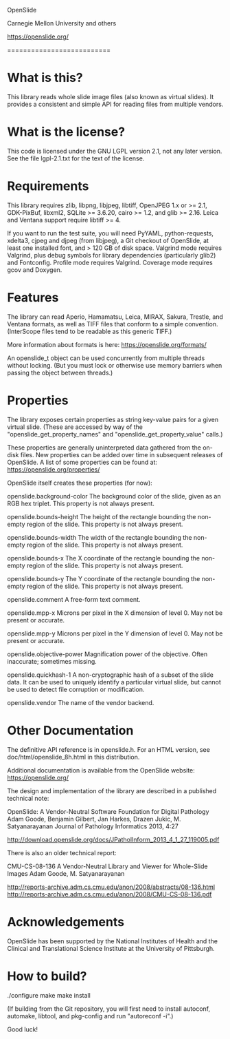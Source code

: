 OpenSlide

Carnegie Mellon University and others

https://openslide.org/


==========================


What is this?
=============

This library reads whole slide image files (also known as virtual slides).
It provides a consistent and simple API for reading files from multiple
vendors.


What is the license?
====================

This code is licensed under the GNU LGPL version 2.1, not any later version.
See the file lgpl-2.1.txt for the text of the license.


Requirements
============

This library requires zlib, libpng, libjpeg, libtiff, OpenJPEG 1.x or >= 2.1,
GDK-PixBuf, libxml2, SQLite >= 3.6.20, cairo >= 1.2, and glib >= 2.16.
Leica and Ventana support require libtiff >= 4.

If you want to run the test suite, you will need PyYAML, python-requests,
xdelta3, cjpeg and djpeg (from libjpeg), a Git checkout of OpenSlide,
at least one installed font, and > 120 GB of disk space.  Valgrind mode
requires Valgrind, plus debug symbols for library dependencies (particularly
glib2) and Fontconfig.  Profile mode requires Valgrind.  Coverage mode
requires gcov and Doxygen.


Features
========

The library can read Aperio, Hamamatsu, Leica, MIRAX, Sakura, Trestle,
and Ventana formats, as well as TIFF files that conform to a simple
convention. (InterScope files tend to be readable as this generic TIFF.)

More information about formats is here:
https://openslide.org/formats/

An openslide_t object can be used concurrently from multiple threads
without locking. (But you must lock or otherwise use memory barriers
when passing the object between threads.)


Properties
==========

The library exposes certain properties as string key-value pairs for
a given virtual slide. (These are accessed by way of the
"openslide_get_property_names" and "openslide_get_property_value" calls.)

These properties are generally uninterpreted data gathered from the
on-disk files. New properties can be added over time in subsequent releases
of OpenSlide. A list of some properties can be found at:
https://openslide.org/properties/

OpenSlide itself creates these properties (for now):

 openslide.background-color
   The background color of the slide, given as an RGB hex triplet.
   This property is not always present.

 openslide.bounds-height
   The height of the rectangle bounding the non-empty region of the slide.
   This property is not always present.

 openslide.bounds-width
   The width of the rectangle bounding the non-empty region of the slide.
   This property is not always present.

 openslide.bounds-x
   The X coordinate of the rectangle bounding the non-empty region of the
   slide. This property is not always present.

 openslide.bounds-y
   The Y coordinate of the rectangle bounding the non-empty region of the
   slide. This property is not always present.

 openslide.comment
   A free-form text comment.

 openslide.mpp-x
   Microns per pixel in the X dimension of level 0. May not be present or
   accurate.

 openslide.mpp-y
   Microns per pixel in the Y dimension of level 0. May not be present or
   accurate.

 openslide.objective-power
   Magnification power of the objective. Often inaccurate; sometimes missing.

 openslide.quickhash-1
   A non-cryptographic hash of a subset of the slide data. It can be used
   to uniquely identify a particular virtual slide, but cannot be used
   to detect file corruption or modification.

 openslide.vendor
   The name of the vendor backend.


Other Documentation
===================

The definitive API reference is in openslide.h. For an HTML version, see
doc/html/openslide_8h.html in this distribution.

Additional documentation is available from the OpenSlide website:
https://openslide.org/

The design and implementation of the library are described in a published
technical note:

 OpenSlide: A Vendor-Neutral Software Foundation for Digital Pathology
 Adam Goode, Benjamin Gilbert, Jan Harkes, Drazen Jukic, M. Satyanarayanan
 Journal of Pathology Informatics 2013, 4:27

 http://download.openslide.org/docs/JPatholInform_2013_4_1_27_119005.pdf

There is also an older technical report:

 CMU-CS-08-136
 A Vendor-Neutral Library and Viewer for Whole-Slide Images
 Adam Goode, M. Satyanarayanan

 http://reports-archive.adm.cs.cmu.edu/anon/2008/abstracts/08-136.html
 http://reports-archive.adm.cs.cmu.edu/anon/2008/CMU-CS-08-136.pdf


Acknowledgements
================

OpenSlide has been supported by the National Institutes of Health and
the Clinical and Translational Science Institute at the University of
Pittsburgh.


How to build?
=============

./configure
make
make install

(If building from the Git repository, you will first need to install
autoconf, automake, libtool, and pkg-config and run "autoreconf -i".)

Good luck!
